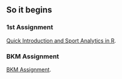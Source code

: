## So it begins

### 1st Assignment
[Quick Introduction and Sport Analytics in R](bda-test.html).

### BKM Assignment
[BKM Assignment](BKM-Assignment.html).